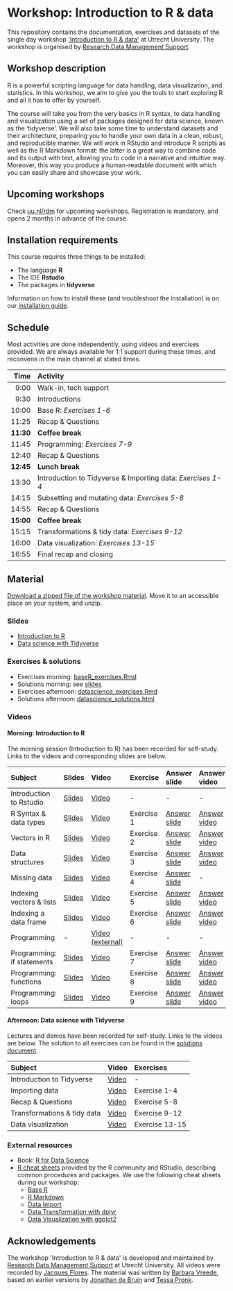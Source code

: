 # Workshop: Introduction to R & data

This repository contains the documentation, exercises and datasets of the single day workshop ['Introduction to R & data'](https://www.uu.nl/en/research/research-data-management/training-workshops/introduction-to-r-data) at Utrecht University.
The workshop is organised by [Research Data Management Support](https://www.uu.nl/en/research/research-data-management).

## Workshop description

R is a powerful scripting language for data handling, data visualization, and statistics.
In this workshop, we aim to give you the tools to start exploring R and all it has to offer by yourself.

The course will take you from the very basics in R syntax, to data handling and visualization using a set of packages designed for data science, known as the ‘tidyverse’.
We will also take some time to understand datasets and their architecture, preparing you to handle your own data in a clean, robust, and reproducible manner.
We will work in RStudio and introduce R scripts as well as the R Markdown format: the latter is a great way to combine code and its output with text, allowing you to code in a narrative and intuitive way.
Moreover, this way you produce a human-readable document with which you can easily share and showcase your work.

## Upcoming workshops
Check [uu.nl/rdm](https://www.uu.nl/en/research/research-data-management/training-workshops/introduction-to-r-data) for upcoming workshops.
Registration is mandatory, and opens 2 months in advance of the course.

## Installation requirements
This course requires three things to be installed:
- The language **R**
- The IDE **Rstudio**
- The packages in **tidyverse**

Information on how to install these (and troubleshoot the installation) is on our [installation guide](installation.md).

## Schedule

Most activities are done independently, using videos and exercises provided.
We are always available for 1:1 support during these times, and reconvene in the main channel at stated times.

| Time | Activity |
|---:|:---|
| 9:00 | Walk-in, tech support |
| 9:30 | Introductions |
| 10:00 | Base R: _Exercises 1-6_ |
| 11:25 | Recap & Questions |
| **11:30** | **Coffee break** |
| 11:45 | Programming: _Exercises 7-9_ |
| 12:40 | Recap & Questions |
| **12:45** | **Lunch break** |
| 13:30 | Introduction to Tidyverse & Importing data: _Exercises 1-4_ |
| 14:15 | Subsetting and mutating data: _Exercises 5-8_ |
| 14:55 | Recap & Questions |
| **15:00** | **Coffee break** |
| 15:15 | Transformations & tidy data: _Exercises 9-12_ |
| 16:00 | Data visualization: _Exercises 13-15_ |
| 16:55 | Final recap and closing |

## Material
[Download a zipped file of the workshop material](https://github.com/UtrechtUniversity/workshop-introduction-to-R-and-data/archive/master.zip).
Move it to an accessible place on your system, and unzip.

### Slides
- [Introduction to R](slides/slides_introduction.html)
- [Data science with Tidyverse](slides/slides_tidyverse.pdf)

### Exercises & solutions
- Exercises morning: [baseR_exercises.Rmd](baseR_exercises.Rmd)
- Solutions morning: see [slides](slides/slides_introduction.html)
- Exercises afternoon: [datascience_exercises.Rmd](datascience_exercises.Rmd)
- Solutions afternoon: [datascience_solutions.html](datascience_solutions.html)

### Videos

#### Morning: Introduction to R
The morning session (Introduction to R) has been recorded for self-study.
Links to the videos and corresponding slides are below.

| Subject | Slides | Video | Exercise | Answer slide | Answer video |
|:--------|:-------|:------|:---------|:-------------|:-------------|
| Introduction to Rstudio | [Slides](slides/slides_introduction.html#12) | [Video](https://youtu.be/FFYSAUJ305o) | - | - | - |
| R Syntax & data types | [Slides](slides/slides_introduction.html#18) | [Video](https://youtu.be/S8zTmEvpYYk) | Exercise 1 | [Answer slide](slides/slides_introduction.html#27) | [Answer video](https://youtu.be/V8za6GR7u8Q) |
| Vectors in R | [Slides](slides/slides_introduction.html#28) | [Video](https://youtu.be/XMFjteCdHbQ) | Exercise 2 | [Answer slide](slides/slides_introduction.html#40) | [Answer video](https://youtu.be/rIieuoYT4z0) |
| Data structures | [Slides](slides/slides_introduction.html#41) | [Video](https://youtu.be/Ffk2Kxa_b_M) | Exercise 3 | [Answer slide](slides/slides_introduction.html#50) | [Answer video](https://youtu.be/A1GsHC6pIio) |
| Missing data | [Slides](slides/slides_introduction.html#53) | [Video](https://youtu.be/4gVvlg1Itzs) | Exercise 4 | [Answer slide](slides/slides_introduction.html#63) | - |
| Indexing vectors & lists | [Slides](slides/slides_introduction.html#66) | [Video](https://youtu.be/e10nO2swYIE) | Exercise 5 | [Answer slide](slides/slides_introduction.html#79) | [Answer video](https://youtu.be/4BZGGq-nBos) |
| Indexing a data frame | [Slides](slides/slides_introduction.html#80) | [Video](https://youtu.be/m15hbXG6I-Y) | Exercise 6 | [Answer slide](slides/slides_introduction.html#91) | [Answer video](https://youtu.be/DUk9bfcSwbA) |
| Programming | - | [Video (external)](https://www.youtube.com/watch?v=eSYeHlwDCNA&) | - | - | - |
| Programming: if statements | [Slides](slides/slides_introduction.html#98) | [Video](https://youtu.be/ASVKW4dyLZI) | Exercise 7 | [Answer slide](slides/slides_introduction.html#104) | [Answer video](https://youtu.be/CV3uOPfnnt4) |
| Programming: functions | [Slides](slides/slides_introduction.html#105) | [Video](https://youtu.be/P_qSXHyIUpQ) | Exercise 8 | [Answer slide](slides/slides_introduction.html#117) | [Answer video](https://youtu.be/EezEmFFbRow) |
| Programming: loops | [Slides](slides/slides_introduction.html#118) | [Video](https://youtu.be/K4KSjizSJFk) | Exercise 9 | [Answer slide](slides/slides_introduction.html#123) | [Answer video](https://youtu.be/7iKKwP3aFuA) |

#### Afternoon: Data science with Tidyverse
Lectures and demos have been recorded for self-study.
Links to the videos are below.
The solution to all exercises can be found in the [solutions document](datascience_solutions.html).

| Subject | Video | Exercises |
|:--------|:-------|:------|
| Introduction to Tidyverse | [Video](https://youtu.be/FIXME) | - |
| Importing data | [Video](https://youtu.be/FIXME) | Exercise 1-4 |
| Recap & Questions | [Video](https://youtu.be/FIXME) | Exercise 5-8 |
| Transformations & tidy data | [Video](https://youtu.be/FIXME) | Exercise 9-12 |
| Data visualization | [Video](https://youtu.be/FIXME) | Exercise 13-15 |


### External resources
- Book: [R for Data Science](https://r4ds.had.co.nz/)
- [R cheat sheets](https://www.rstudio.com/resources/cheatsheets/) provided by the R community and RStudio, describing common procedures and packages. We use the following cheat sheets during our workshop:
    - [Base R](http://github.com/rstudio/cheatsheets/raw/master/base-r.pdf)
    - [R Markdown](https://www.rstudio.com/resources/cheatsheets/#rmarkdown)
    - [Data Import](https://www.rstudio.com/resources/cheatsheets/#import)
    - [Data Transformation with dplyr](https://www.rstudio.com/resources/cheatsheets/#dplyr)
    - [Data Visualization with ggplot2](https://www.rstudio.com/resources/cheatsheets/#ggplot2)



## Acknowledgements
The workshop 'Introduction to R & data' is developed and maintained by [Research Data Management Support](https://www.uu.nl/en/research/research-data-management) at Utrecht University.
All videos were recorded by [Jacques Flores](https://www.uu.nl/medewerkers/jpflores).
The material was written by [Barbara Vreede](https://github.com/bvreede), based on earlier versions by [Jonathan de Bruin](https://github.com/J535D165) and [Tessa Pronk](https://github.com/TessaPr).
